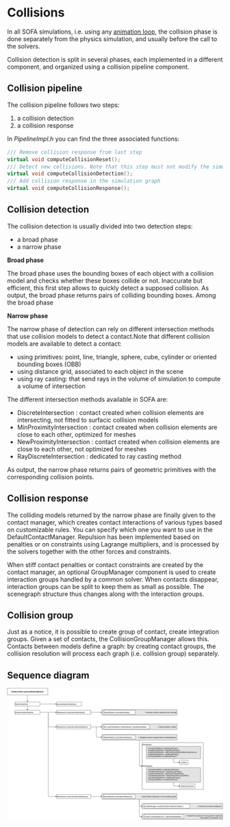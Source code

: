 Collisions
==========

In all SOFA simulations, i.e. using any [animation loop](https://www.sofa-framework.org/community/doc/main-principles/animationloop-and-visitors/), the collision phase is done separately from the physics simulation, and usually before the call to the solvers.

Collision detection is split in several phases, each implemented in a different component, and organized using a collision pipeline component.


Collision pipeline
------------------

The collision pipeline follows two steps:
  1. a collision detection
  2. a collision response

In _PipelineImpl.h_ you can find the three associated functions:
``` cpp
/// Remove collision response from last step
virtual void computeCollisionReset();
/// Detect new collisions. Note that this step must not modify the simulation graph
virtual void computeCollisionDetection();
/// Add collision response in the simulation graph
virtual void computeCollisionResponse();
```

Collision detection
-------------------

The collision detection is usually divided into two detection steps:
  - a broad phase
  - a narrow phase


**Broad phase**

The broad phase uses the bounding boxes of each object with a collision model and checks whether these boxes collide or not. Inaccurate but efficient, this first step allows to quickly detect a supposed collision. As output, the broad phase returns pairs of colliding bounding boxes. Among the broad phase


**Narrow phase**

The narrow phase of detection can rely on different intersection methods that use collision models to detect a contact.Note that different collision models are available to detect a contact:
  - using primitives: point, line, triangle, sphere, cube, cylinder or oriented bounding boxes (OBB)
  - using distance grid, associated to each object in the scene
  - using ray casting: that send rays in the volume of simulation to compute a volume of intersection

The different intersection methods available in SOFA are:
  - DiscreteIntersection : contact created when collision elements are intersecting, not fitted to surfacic collision models
  - MinProximityIntersection : contact created when collision elements are close to each other, optimized for meshes
  - NewProximityIntersection : contact created when collision elements are close to each other, not optimized for meshes
  - RayDiscreteIntersection : dedicated to ray casting method
 
As output, the narrow phase returns pairs of geometric primitives with the corresponding collision points.


Collision response
------------------

The colliding models returned by the narrow phase are finally given to the contact manager, which creates contact interactions of various types based on customizable rules. You can specify which one you want to use in the DefaultContactManager. Repulsion has been implemented based on penalties or on constraints using Lagrange multipliers, and is processed by the solvers together with the other forces and constraints.

When stiff contact penalties or contact constraints are created by the contact manager, an optional GroupManager component is used to create interaction groups handled by a common solver. When contacts disappear, interaction groups can be split to keep them as small as possible. The scenegraph structure thus changes along with the interaction groups.


Collision group
---------------

Just as a notice, it is possible to create group of contact, create integration groups. Given a set of contacts, the CollisionGroupManager allows this. Contacts between models define a graph: by creating contact groups, the collision resolution will process each graph (i.e. collision group) separately.


Sequence diagram
----------------

<a href="https://github.com/sofa-framework/doc/blob/master/Images/collision/CollisionVisitor.png?raw=true"><img src="https://github.com/sofa-framework/doc/blob/master/Images/collision/CollisionVisitor.png?raw=true" title="Flow diagram for a CollisionVisitor"/></a>